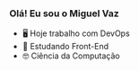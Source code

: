 ### Olá! Eu sou o Miguel Vaz 

- 🖥️  Hoje trabalho com DevOps
- 📒  Estudando Front-End
- 🤓  Ciência da Computação

<div align="center">
  <a href="https://github.com/miguelvaztostes">
</div>
